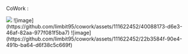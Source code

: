 CoWork : 

<img src="https://github.com/limbit95/cowork/assets/111622452/40088173-d6e3-46af-82aa-977f081f5ba7">
  <a href="http://coworkintranet.site" target="_blank" style="text-decoration: none; color: red;"></a>
</img>
![image](https://github.com/limbit95/cowork/assets/111622452/40088173-d6e3-46af-82aa-977f081f5ba7)
![image](https://github.com/limbit95/cowork/assets/111622452/22b3584f-90e4-491b-ba64-d6f38c5c669f)
